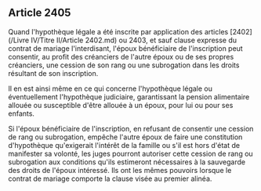 Article 2405
----
Quand l'hypothèque légale a été inscrite par application des articles [2402](/Livre IV/Titre II/Article 2402.md) ou
2403, et sauf clause expresse du contrat de mariage l'interdisant, l'époux
bénéficiaire de l'inscription peut consentir, au profit des créanciers de
l'autre époux ou de ses propres créanciers, une cession de son rang ou une
subrogation dans les droits résultant de son inscription.

Il en est ainsi même en ce qui concerne l'hypothèque légale ou éventuellement
l'hypothèque judiciaire, garantissant la pension alimentaire allouée ou
susceptible d'être allouée à un époux, pour lui ou pour ses enfants.

Si l'époux bénéficiaire de l'inscription, en refusant de consentir une cession
de rang ou subrogation, empêche l'autre époux de faire une constitution
d'hypothèque qu'exigerait l'intérêt de la famille ou s'il est hors d'état de
manifester sa volonté, les juges pourront autoriser cette cession de rang ou
subrogation aux conditions qu'ils estimeront nécessaires à la sauvegarde des
droits de l'époux intéressé. Ils ont les mêmes pouvoirs lorsque le contrat de
mariage comporte la clause visée au premier alinéa.
